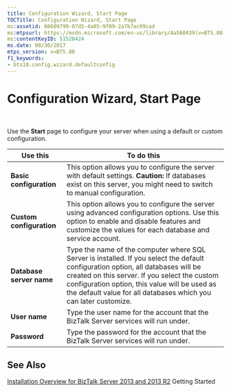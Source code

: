 ```yaml
---
title: Configuration Wizard, Start Page
TOCTitle: Configuration Wizard, Start Page
ms:assetid: 60609799-07d5-4a05-9f09-2a7b7ac09cad
ms:mtpsurl: https://msdn.microsoft.com/en-us/library/Aa560439(v=BTS.80)
ms:contentKeyID: 51528424
ms.date: 08/30/2017
mtps_version: v=BTS.80
f1_keywords:
- bts10.config.wizard.defaultconfig
---
```


# Configuration Wizard, Start Page

 

Use the **Start** page to configure your server when using a default or custom configuration.

<table>
<thead>
<tr class="header">
<th>Use this</th>
<th>To do this</th>
</tr>
</thead>
<tbody>
<tr class="odd">
<td><strong>Basic configuration</strong></td>
<td>This option allows you to configure the server with default settings. <strong>Caution:</strong> If databases exist on this server, you might need to switch to manual configuration.</td>
</tr>
<tr class="even">
<td><strong>Custom configuration</strong></td>
<td>This option allows you to configure the server using advanced configuration options. Use this option to enable and disable features and customize the values for each database and service account.</td>
</tr>
<tr class="odd">
<td><strong>Database server name</strong></td>
<td>Type the name of the computer where SQL Server is installed. If you select the default configuration option, all databases will be created on this server. If you select the custom configuration option, this value will be used as the default value for all databases which you can later customize.</td>
</tr>
<tr class="even">
<td><strong>User name</strong></td>
<td>Type the user name for the account that the BizTalk Server services will run under.</td>
</tr>
<tr class="odd">
<td><strong>Password</strong></td>
<td>Type the password for the account that the BizTalk Server services will run under.</td>
</tr>
</tbody>
</table>


## See Also

[Installation Overview for BizTalk Server 2013 and 2013 R2](https://msdn.microsoft.com/en-us/library/jj248688\(v=bts.80\))  
Getting Started

